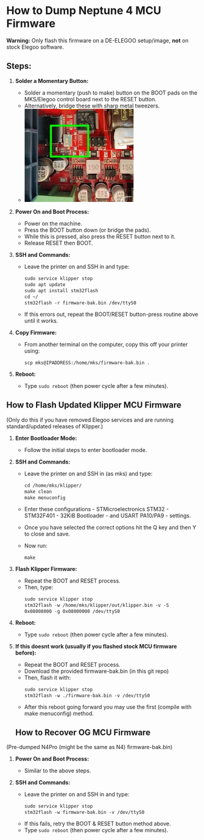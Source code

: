 # How to Dump Neptune 4 MCU Firmware

**Warning:** Only flash this firmware on a DE-ELEGOO setup/image, **not** on stock Elegoo software.

## Steps:

1. **Solder a Momentary Button:**
   - Solder a momentary (push to make) button on the BOOT pads on the MKS/Elegoo control board next to the RESET button.
   - Alternatively, bridge these with sharp metal tweezers.
   - ![boot reset location](../pictures/BOOTRESET.jpg)

2. **Power On and Boot Process:**
   - Power on the machine.
   - Press the BOOT button down (or bridge the pads).
   - While this is pressed, also press the RESET button next to it.
   - Release RESET then BOOT.

3. **SSH and Commands:**
   - Leave the printer on and SSH in and type:
     ```
     sudo service klipper stop
     sudo apt update
     sudo apt install stm32flash
     cd ~/
     stm32flash -r firmware-bak.bin /dev/ttyS0
     ```
   - If this errors out, repeat the BOOT/RESET button-press routine above until it works.

4. **Copy Firmware:**
   - From another terminal on the computer, copy this off your printer using:
     ```
     scp mks@IPADDRESS:/home/mks/firmware-bak.bin .
     ```

5. **Reboot:**
   - Type `sudo reboot` (then power cycle after a few minutes).

## How to Flash Updated Klipper MCU Firmware

(Only do this if you have removed Elegoo services and are running standard/updated releases of Klipper.)

1. **Enter Bootloader Mode:**
   - Follow the initial steps to enter bootloader mode.

2. **SSH and Commands:**
   - Leave the printer on and SSH in (as mks) and type:
     ```
     cd /home/mks/klipper/
     make clean
     make menuconfig
     ```
   - Enter these configurations - STMicroelectronics STM32 - STM32F401 - 32KiB Bootloader - and USART PA10/PA9 - settings.
   - Once you have selected the correct options hit the Q key and then Y to close and save.
   - Now run:

     ```
     make
     ```

4. **Flash Klipper Firmware:**
   - Repeat the BOOT and RESET process.
   - Then, type:
     ```
     sudo service klipper stop
     stm32flash -w /home/mks/klipper/out/klipper.bin -v -S 0x08008000 -g 0x08000000 /dev/ttyS0
     ```

5. **Reboot:**
   - Type `sudo reboot` (then power cycle after a few minutes).

6. **If this doesnt work (usually if you flashed stock MCU firmware before):**
   - Repeat the BOOT and RESET process.
   - Download the provided firmware-bak.bin (in this git repo)
   - Then, flash it with:
     ```
     sudo service klipper stop
     stm32flash -w ./firmware-bak.bin -v /dev/ttyS0
     ```
   - After this reboot going forward you may use the first (compile with make menuconfig) method.
   ## How to Recover OG MCU Firmware

(Pre-dumped N4Pro (might be the same as N4) firmware-bak.bin)

1. **Power On and Boot Process:**
   - Similar to the above steps.
   
2. **SSH and Commands:**
   - Leave the printer on and SSH in and type:
     ```
     sudo service klipper stop
     stm32flash -w firmware-bak.bin -v /dev/ttyS0
     ```
   - If this fails, retry the BOOT & RESET button method above.
   - Type `sudo reboot` (then power cycle after a few minutes).

